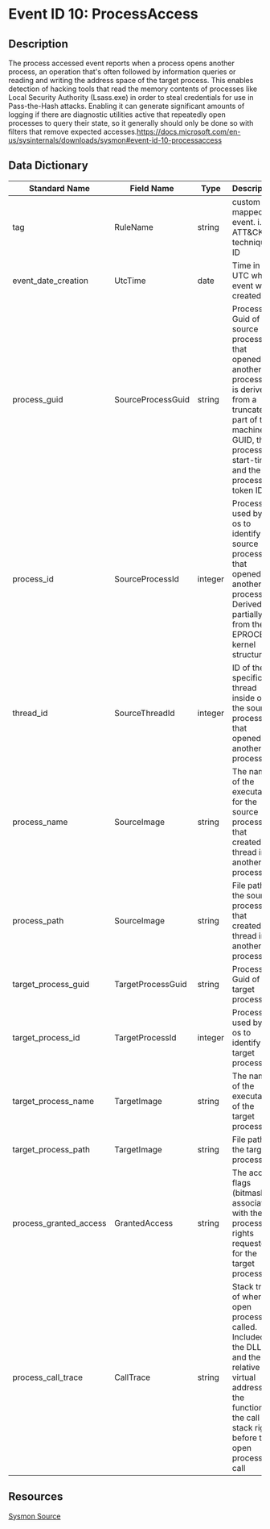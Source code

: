 # Event ID 10: ProcessAccess

## Description
The process accessed event reports when a process opens another process, an operation that's often followed by information queries or reading and writing the address space of the target process. This enables detection of hacking tools that read the memory contents of processes like Local Security Authority (Lsass.exe) in order to steal credentials for use in Pass-the-Hash attacks. Enabling it can generate significant amounts of logging if there are diagnostic utilities active that repeatedly open processes to query their state, so it generally should only be done so with filters that remove expected accesses.https://docs.microsoft.com/en-us/sysinternals/downloads/sysmon#event-id-10-processaccess

## Data Dictionary
|Standard Name|Field Name|Type|Description|Sample Value|
|---|---|---|---|---|
|tag|RuleName|string|custom tag mapped to event. i.e ATT&CK technique ID|T1114|
|event_date_creation|UtcTime|date|Time in UTC when event was created|4/11/18 5:18|
|process_guid|SourceProcessGuid|string|Process Guid of the source process that opened another process. It is derived from a truncated part of the machine GUID, the process start-time and the process token ID.|{A98268C1-9587-5ACD-0000-001004C40000}|
|process_id|SourceProcessId|integer|Process ID used by the os to identify the source process that opened another process. Derived partially from the EPROCESS kernel structure|916|
|thread_id|SourceThreadId|integer|ID of the specific thread inside of the source process that opened another process|2804|
|process_name|SourceImage|string|The name of the executable for the source process that created a thread in another process|svchost.exe|
|process_path|SourceImage|string|File path of the source process that created a thread in another process|C:\WINDOWS\system32\svchost.exe|
|target_process_guid|TargetProcessGuid|string|Process Guid of the target process|{A98268C1-9597-5ACD-0000-00101D690200}|
|target_process_id|TargetProcessId|integer|Process ID used by the os to identify the target process|2288|
|target_process_name|TargetImage|string|The name of the executable of the target process|4.12.17007.18022-0\MsMpEng.exe|
|target_process_path|TargetImage|string|File path of the target process|C:\ProgramData\Microsoft\Windows Defender\platform\4.12.17007.18022-0\MsMpEng.exe|
|process_granted_access|GrantedAccess|string|The access flags (bitmask) associated with the process rights requested for the target process|0x1000|
|process_call_trace|CallTrace|string|Stack trace of where open process is called. Included is the DLL and the relative virtual address of the functions in the call stack right before the open process call|C:\WINDOWS\SYSTEM32\ntdll.dll+a0344 | C:\WINDOWS\System32\KERNELBASE.dll+64794| c:\windows\system32\lsm.dll+10e93| c:\windows\system32\lsm.dll+f9ea| C:\WINDOWS\System32\RPCRT4.dll+76d23| C:\WINDOWS\System32\RPCRT4.dll+d9390| C:\WINDOWS\System32\RPCRT4.dll+a81c| C:\WINDOWS\System32\RPCRT4.dll+273b4| C:\WINDOWS\System32\RPCRT4.dll+2654e| C:\WINDOWS\System32\RPCRT4.dll+26cfb| C:\WINDOWS\System32\RPCRT4.dll+3083f| C:\WINDOWS\System32\RPCRT4.dll+313a6| C:\WINDOWS\System32\RPCRT4.dll+2d12e| C:\WINDOWS\System32\RPCRT4.dll+2e853| C:\WINDOWS\System32\RPCRT4.dll+5cc68| C:\WINDOWS\SYSTEM32\ntdll.dll+365ce| C:\WINDOWS\SYSTEM32\ntdll.dll+34b46| C:\WINDOWS\System32\KERNEL32.DLL+11fe4| C:\WINDOWS\SYSTEM32\ntdll.dll+6efc1|

## Resources
[Sysmon Source](https://docs.microsoft.com/en-us/sysinternals/downloads/sysmon#event-id-10-processaccess)
